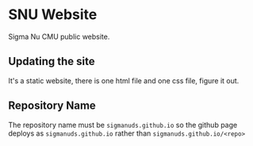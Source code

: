 # SNU Website

Sigma Nu CMU public website.

## Updating the site

It's a static website, there is one html file and one css file, figure it out.

## Repository Name

The repository name must be `sigmanuds.github.io` so the github page deploys as `sigmanuds.github.io` rather than `sigmanuds.github.io/<repo>`
